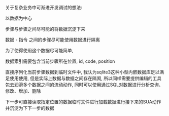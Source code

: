 关于复杂业务中可渐进开发调试的想法:



以数据为中心

步骤与步骤之间尽可能的将数据沉淀下来

数据 -  指令 之间的步骤尽可能使用数据进行隔离

为了使得使用这个数据尽可能简单, 

数据索引需要包含当前步骤所在位置, id, code, position

直接序列化当前步骤数据到临时文件中, 我认为sqlite3这种小型内嵌数据库足以满足使用使用, 但是实际上数据与数据之间存在隔阂, 所以同样需要提供编辑的工具包去润滑多个数据之间的流动动作, 同时可以使用通过SQL对数据进行分析查询、修改、增加、删除

下一步可直接读取指定位置的数据临时文件进行加载数据进行接下来的SUA动作并沉淀为下下一步的数据